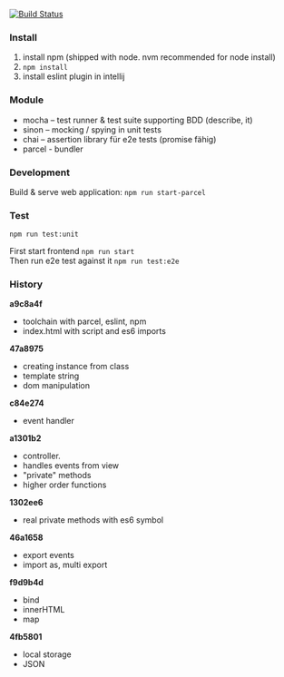 [![Build Status](https://travis-ci.org/ibwgr/todomvc-es6-custom.svg?branch=master)](https://travis-ci.org/ibwgr/todomvc-es6-custom)

### Install

1. install npm (shipped with node. nvm recommended for node install)
1. `npm install`
1. install eslint plugin in intellij

### Module
- mocha – test runner & test suite supporting BDD (describe, it)
- sinon – mocking / spying in unit tests
- chai – assertion library für e2e tests (promise fähig)
- parcel - bundler

### Development
Build & serve web application: `npm run start-parcel`

### Test
`npm run test:unit`

First start frontend `npm run start` \
Then run e2e test against it `npm run test:e2e`

### History

**a9c8a4f**
* toolchain with parcel, eslint, npm
* index.html with script and es6 imports

**47a8975**
* creating instance from class
* template string
* dom manipulation

**c84e274**
* event handler

**a1301b2**
* controller.
* handles events from view
* "private" methods
* higher order functions

**1302ee6**
* real private methods with es6 symbol

**46a1658**
* export events
* import as, multi export

**f9d9b4d**
* bind
* innerHTML
* map

**4fb5801**
* local storage
* JSON
